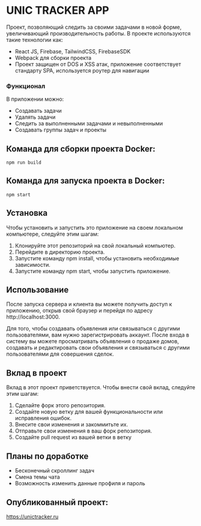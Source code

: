 # UNIC TRACKER APP

Проект, позволяющий следить за своими задачами в новой форме, увеличивающий производительность работы. В проекте используются такие технологии как:

- React JS, Firebase, TailwindCSS, FirebaseSDK
- Webpack для сборки проекта
- Проект защищен от DOS и XSS атак, приложение соответствует стандарту SPA, используется роутер для навигации

### Функционал

В приложении можно:

- Создавать задачи
- Удалять задачи
- Следить за выполненными задачами и невыполненными
- Создавать группы задач и проекты

## Команда для сборки проекта Docker:

```
npm run build
```

## Команда для запуска проекта в Docker:

```
npm start
```


## Установка
Чтобы установить и запустить это приложение на своем локальном компьютере, следуйте этим шагам:

1. Клонируйте этот репозиторий на свой локальный компьютер.
2. Перейдите в директорию проекта.
3. Запустите команду npm install, чтобы установить необходимые зависимости.
4. Запустите команду npm start, чтобы запустить приложение.


## Использование
После запуска сервера и клиента вы можете получить доступ к приложению, открыв свой браузер и перейдя по адресу http://localhost:3000.

Для того, чтобы создавать объявления или связываться с другими пользователями, вам нужно зарегистрировать аккаунт. После входа в систему вы можете просматривать объявления о продаже домов, создавать и редактировать свои объявления и связываться с другими пользователями для совершения сделок.

## Вклад в проект
Вклад в этот проект приветствуется. Чтобы внести свой вклад, следуйте этим шагам:

1. Сделайте форк этого репозитория.
2. Создайте новую ветку для вашей функциональности или исправления ошибок.
3. Внесите свои изменения и закоммитьте их.
4. Отправьте свои изменения в ваш форк репозитория.
5. Создайте pull request из вашей ветки в ветку


## Планы по доработке

- Бесконечный скроллинг задач 
- Смена темы чата
- Возможность изменить данные профиля и пароль



## Опубликованный проект:

https://unictracker.ru
